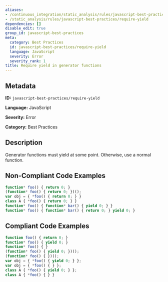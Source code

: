 ```yaml
---
aliases:
- /continuous_integration/static_analysis/rules/javascript-best-practices/require-yield
- /static_analysis/rules/javascript-best-practices/require-yield
dependencies: []
disable_edit: true
group_id: javascript-best-practices
meta:
  category: Best Practices
  id: javascript-best-practices/require-yield
  language: JavaScript
  severity: Error
  severity_rank: 1
title: Require yield in generator functions
---
```

<!--  SOURCED FROM https://github.com/DataDog/datadog-static-analyzer-rule-docs -->


## Metadata
**ID:** `javascript-best-practices/require-yield`

**Language:** JavaScript

**Severity:** Error

**Category:** Best Practices

## Description
Generator functions must yield at some point. Otherwise, use a normal function.

## Non-Compliant Code Examples
```javascript
function* foo() { return 0; }
(function* foo() { return 0; })();
var obj = { *foo() { return 0; } }
class A { *foo() { return 0; } }
function* foo() { function* bar() { yield 0; } }
function* foo() { function* bar() { return 0; } yield 0; }
```

## Compliant Code Examples
```javascript
function foo() { return 0; }
function* foo() { yield 0; }
function* foo() { }
(function* foo() { yield 0; })();
(function* foo() { })();
var obj = { *foo() { yield 0; } };
var obj = { *foo() { } };
class A { *foo() { yield 0; } };
class A { *foo() { } }
```
